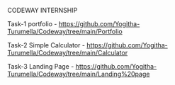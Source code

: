 CODEWAY INTERNSHIP

Task-1 portfolio - https://github.com/Yogitha-Turumella/Codeway/tree/main/Portfolio


Task-2 Simple Calculator - https://github.com/Yogitha-Turumella/Codeway/tree/main/Calculator


Task-3 Landing Page - https://github.com/Yogitha-Turumella/Codeway/tree/main/Landing%20page
